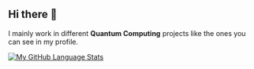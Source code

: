 ## Hi there 👋

I mainly work in different **Quantum Computing** projects like the ones you can see in my profile.
<!--
**Nicofero/Nicofero** is a ✨ _special_ ✨ repository because its `README.md` (this file) appears on your GitHub profile.

Here are some ideas to get you started:

- 🔭 I’m currently working on ...
- 🌱 I’m currently learning ...
- 👯 I’m looking to collaborate on ...
- 🤔 I’m looking for help with ...
- 💬 Ask me about ...
- 📫 How to reach me: ...
- 😄 Pronouns: ...
- ⚡ Fun fact: ...
-->
[![My GitHub Language Stats](https://github-readme-stats-ten-henna.vercel.app/api/top-langs/?username=nicofero&langs_count=5&theme=tokyonight)]()
